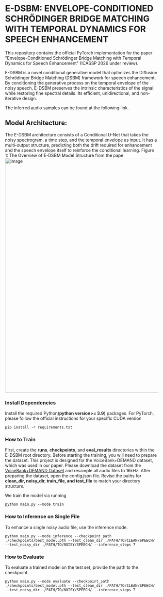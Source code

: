 # E-DSBM: ENVELOPE-CONDITIONED SCHRÖDINGER BRIDGE MATCHING WITH TEMPORAL DYNAMICS FOR SPEECH ENHANCEMENT
This repository contains the official PyTorch implementation for the paper "Envelope-Conditioned Schrödinger Bridge Matching with Temporal Dynamics for Speech Enhancement" (ICASSP 2026 under review).

E-DSBM is a novel conditional generative model that optimizes the Diffusion Schrödinger Bridge Matching (DSBM) framework for speech enhancement. By conditioning the generative process on the temporal envelope of the noisy speech, E-DSBM preserves the intrinsic characteristics of the signal while restoring fine spectral details. Its efficient, unidirectional, and non-iterative design.

The inferred audio samples can be found at the following link. 



## Model Architecture:
The E-DSBM architecture consists of a Conditional U-Net that takes the noisy spectrogram, a time step, and the temporal envelope as input. It has a multi-output structure, predicting both the drift required for enhancement and the speech envelope itself to reinforce the conditional learning.
Figure 1: The Overview of E-DSBM Model Structure from the pape
<img width="1601" height="774" alt="image" src="https://github.com/user-attachments/assets/1ca3fe42-5dad-4f77-8e04-e7f901976f83" />



### Install Dependencies
Install the required Python(**python version>= 3.9**) packages. For PyTorch, please follow the official instructions for your specific CUDA version
```
pip install -r requirements.txt
```



### How to Train
First, create the **runs**, **checkpoints**, and **eval_results** directories within the E-DSBM root directory.
Before starting the training, you will need to prepare the dataset. This project is designed for the VoiceBank+DEMAND dataset, which was used in our paper. Please download the dataset from the [VoiceBank+DEMAND Dataset](https://datashare.ed.ac.uk/handle/10283/2791) and resample all audio files to 16kHz.
After preparing the dataset, open the config.json file. Revise the paths for **clean_dir, noisy_dir, train_file, and test_file** to match your directory structure.

We train the model via running
``` 
python main.py --mode train
```



### How to Inference on Single File
To enhance a single noisy audio file, use the inference mode.
```
python main.py --mode inference --checkpoint_path ./checkpoints/best_model.pth --test_clean_dir ./PATH/TO/CLEAN/SPEECH/ --test_noisy_dir ./PATH/TO/NOISY/SPEECH/ --inference_steps 7
```




### How to Evaluate
To evaluate a trained model on the test set, provide the path to the checkpoint.
```
python main.py --mode evaluate --checkpoint_path ./checkpoints/best_model.pth --test_clean_dir ./PATH/TO/CLEAN/SPEECH/ --test_noisy_dir ./PATH/TO/NOISY/SPEECH/ --inference_steps 7
```




